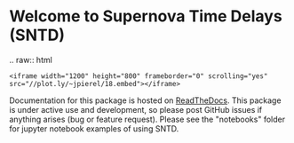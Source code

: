 Welcome to Supernova Time Delays (SNTD)
=======================================

.. raw:: html

	<iframe width="1200" height="800" frameborder="0" scrolling="yes" src="//plot.ly/~jpierel/18.embed"></iframe>

Documentation for this package is hosted on [ReadTheDocs](https://sntd.readthedocs.io/en/latest/). This package is under active use and development, so please post GitHub issues if anything arises (bug or feature request). Please see the "notebooks" folder for jupyter notebook examples of using SNTD.